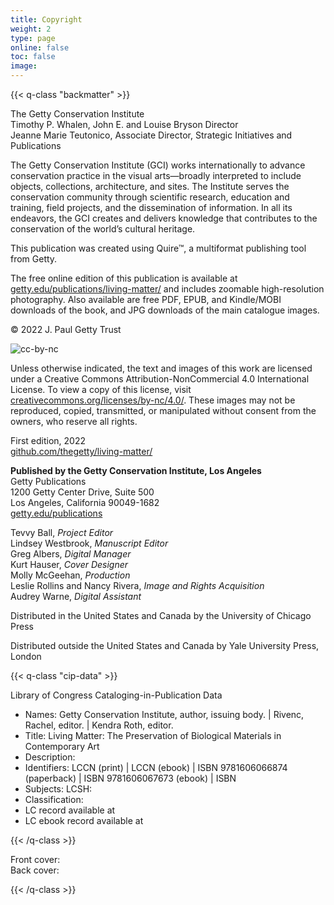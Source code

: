 ```yaml
---
title: Copyright
weight: 2
type: page
online: false
toc: false
image:
---
```


{{< q-class "backmatter" >}}

The Getty Conservation Institute<br />
Timothy P. Whalen, John E. and Louise Bryson Director<br />
Jeanne Marie Teutonico, Associate Director, Strategic Initiatives and Publications<br />

The Getty Conservation Institute (GCI) works internationally to advance conservation practice in the visual arts—broadly interpreted to include objects, collections, architecture, and sites. The Institute serves the conservation community through scientific research, education and training, field projects, and the dissemination of information. In all its endeavors, the GCI creates and delivers knowledge that contributes to the conservation of the world’s cultural heritage.

This publication was created using Quire™, a multiformat publishing tool from Getty.

The free online edition of this publication is available at <span class="url-string">[getty.edu/publications/living-matter/](https://getty.edu/publications/living-matter/)</span> and includes zoomable high-resolution photography. Also available are free PDF, EPUB, and Kindle/MOBI downloads of the book, and JPG downloads of the main catalogue images.

© 2022 J. Paul Getty Trust

![cc-by-nc](/img/cc-by-nc--black.png)

Unless otherwise indicated, the text and images of this work are licensed under a Creative Commons Attribution-NonCommercial 4.0 International License. To view a copy of this license, visit [creativecommons.org/licenses/by-nc/4.0/](https://creativecommons.org/licenses/by-nc/4.0/). These images may not be reproduced, copied, transmitted, or manipulated without consent from the owners, who reserve all rights.

First edition, 2022<br />
[github.com/thegetty/living-matter/](https://github.com/thegetty/living-matter/)

**Published by the Getty Conservation Institute, Los Angeles**<br />
Getty Publications<br />
1200 Getty Center Drive, Suite 500<br />
Los Angeles, California 90049-1682<br />
[getty.edu/publications](https://www.getty.edu/publications/)<br />

Tevvy Ball, *Project Editor*<br />
Lindsey Westbrook, *Manuscript Editor*<br />
Greg Albers, *Digital Manager*<br />
Kurt Hauser, *Cover Designer*<br />
Molly McGeehan, *Production*<br />
Leslie Rollins and Nancy Rivera, *Image and Rights Acquisition*<br />
Audrey Warne, *Digital Assistant*<br />

Distributed in the United States and Canada by the University of Chicago Press

Distributed outside the United States and Canada by Yale University Press, London

{{< q-class "cip-data" >}}

Library of Congress Cataloging-in-Publication Data

- Names: Getty Conservation Institute, author, issuing body. | Rivenc, Rachel,
   editor. | Kendra Roth, editor.
- Title: Living Matter: The Preservation of Biological Materials in Contemporary Art
- Description:
- Identifiers: LCCN (print) | LCCN (ebook) | ISBN
   9781606066874 (paperback) | ISBN 9781606067673 (ebook) | ISBN
- Subjects: LCSH:
- Classification:
- LC record available at
- LC ebook record available at


{{< /q-class >}}

Front cover: <br />
Back cover:

{{< /q-class >}}
